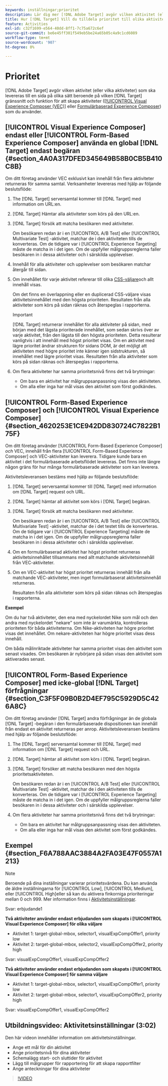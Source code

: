 ```yaml
---
keywords: inställningar;prioritet
description: Lär dig mer [!DNL Adobe Target] avgör vilken aktivitet (eller vilka aktiviteter) som ska levereras till en sida på olika sätt beroende på vilken [!DNL Target] och vilken aktivitetsskapande funktion du använder.
title: Hur [!DNL Target] Vill du tilldela prioritet till olika aktiviteter?
feature: Activities
exl-id: c32f1699-e564-40dd-8ff1-7c75a672c6ef
source-git-commit: be6e45ff301f549eb5be24a65b05c4a9c1cd6089
workflow-type: tm+mt
source-wordcount: '907'
ht-degree: 0%

---
```


# Prioritet

[!DNL Adobe Target] avgör vilken aktivitet (eller vilka aktiviteter) som ska levereras till en sida på olika sätt beroende på vilken [!DNL Target] gränssnitt och funktion för att skapa aktiviteter ([[!UICONTROL Visual Experience Composer (VEC)]](/help/main/c-experiences/c-visual-experience-composer/visual-experience-composer.md) eller [Formulärbaserad Experience Composer](/help/main/c-experiences/form-experience-composer.md)) som du använder.

## [!UICONTROL Visual Experience Composer] endast eller [!UICONTROL Form-Based Experience Composer] använda en global [!DNL Target] endast begäran {#section_4A0A317DFED345649B58B0CB5B410C8B}

Om ditt företag använder VEC exklusivt kan innehåll från flera aktiviteter returneras för samma samtal. Verksamheter levereras med hjälp av följande beslutsflöde:

1. The [!DNL Target] serversamtal kommer till [!DNL Target] med information om URL:en.
1. [!DNL Target] Hämtar alla aktiviteter som körs på den URL:en.
1. [!DNL Target] försök att matcha besökaren med aktiviteter.

   Om besökaren redan är i en [!UICONTROL A/B Test] eller [!UICONTROL Multivariate Test] -aktivitet, matchar de i den aktiviteten tills de konverteras. Om de tidigare var i [!UICONTROL Experience Targeting] måste de matcha in i det igen. Om de uppfyller målgruppsreglerna faller besökaren in i dessa aktiviteter och i särskilda upplevelser.

1. Innehåll för alla aktiviteter och upplevelser som besökaren matchar återgår till sidan.
1. Om innehållet för varje aktivitet refererar till olika [CSS-väljare](/help/main/c-experiences/c-visual-experience-composer/vec-selectors.md#concept_4EB7663E255F439B8D24079D23479337)och allt innehåll visas.

   Om det finns en överlappning eller en duplicerad CSS-väljare visas aktivitetsinnehållet med den högsta prioriteten. Resultaten från alla aktiviteter som körs på sidan räknas och återspeglas i rapporterna.

   >[!IMPORTANT]
   >
   >[!DNL Target] returnerar innehållet för alla aktiviteter på sidan, med början med det lägsta prioriterade innehållet, som sedan skrivs över av varje aktivitet, från den lägsta till den högsta prioriteten. Detta resulterar vanligtvis i att innehåll med högst prioritet visas. Om en aktivitet med lägre prioritet ändrar strukturen för sidans DOM, är det möjligt att aktiviteten med högre prioritet inte känner igen sidstrukturen, så innehållet med lägre prioritet visas. Resultaten från alla aktiviteter som körs på sidan räknas och återspeglas i rapporterna.

1. Om flera aktiviteter har samma prioritetsnivå finns det två brytningar:

   * Om bara en aktivitet har målgruppsanpassning visas den aktiviteten.
   * Om alla eller inga har mål visas den aktivitet som först godkändes.

## [!UICONTROL Form-Based Experience Composer] och [!UICONTROL Visual Experience Composer] {#section_4620253E1CE942DD830724C7822B175F}

Om ditt företag använder [!UICONTROL Form-Based Experience Composer] *och* VEC, innehåll från flera [!UICONTROL Form-Based Experience Composer] och VEC-aktiviteter kan leverera. Tidigare kunde bara en aktivitet i det formulärbaserade arbetsflödet levereras. Det finns inte längre någon gräns för hur många formulärbaserade aktiviteter som kan leverera.

Aktivitetsleveransen bestäms med hjälp av följande beslutsflöde:

1. [!DNL Target] serversamtal kommer till [!DNL Target] med information om [!DNL Target] request och URL.
1. [!DNL Target] hämtar all aktivitet som körs i [!DNL Target] begäran.
1. [!DNL Target] försök att matcha besökaren med aktiviteter.

   Om besökaren redan är i en [!UICONTROL A/B Test] eller [!UICONTROL Multivariate Test] -aktivitet, matchar de i det testet tills de konverteras. Om de tidigare var i [!UICONTROL Experience Targeting] måste de matcha in i det igen. Om de uppfyller målgruppsreglerna faller besökaren in i dessa aktiviteter och i särskilda upplevelser.

1. Om en formulärbaserad aktivitet har högst prioritet returneras aktivitetsinnehållet tillsammans med allt matchande aktivitetsinnehåll från VEC-aktiviteter.
1. Om en VEC-aktivitet har högst prioritet returneras innehåll från alla matchande VEC-aktiviteter, men inget formulärbaserat aktivitetsinnehåll returneras.

   Resultaten från alla aktiviteter som körs på sidan räknas och återspeglas i rapporterna.

**Exempel**

Om du har två aktiviteter, den ena med nyckelordet Nike som mål och den andra med nyckelordet &quot;nekare&quot; som inte är varumärkta, kontrolleras prioriteten för båda aktiviteterna. Om Nike-aktiviteten har högre prioritet visas det innehållet. Om nekare-aktiviteten har högre prioritet visas dess innehåll.

Om båda målinriktade aktiviteter har samma prioritet visas den aktivitet som senast visades. Om besökaren är nybörjare på sidan visas den aktivitet som aktiverades senast.

## [!UICONTROL Form-Based Experience Composer] med icke-global [!DNL Target] förfrågningar {#section_C3F5F09B0B2D4EF795C5929D5C426A8C}

Om ditt företag använder [!DNL Target] andra förfrågningar än de globala [!DNL Target] -begäran i den formulärbaserade dispositionen kan innehåll från endast en aktivitet returneras per anrop. Aktivitetsleveransen bestäms med hjälp av följande beslutsflöde:

1. The [!DNL Target] serversamtal kommer till [!DNL Target] med information om [!DNL Target] request och URL.
1. [!DNL Target] hämtar all aktivitet som körs i [!DNL Target] begäran.
1. [!DNL Target] försöker att matcha besökaren med den högsta prioritetsaktiviteten.

   Om besökaren redan är i en [!UICONTROL A/B Test] eller [!UICONTROL Multivariate Test] -aktivitet, matchar de i den aktiviteten tills de konverteras. Om de tidigare var i [!UICONTROL Experience Targeting] måste de matcha in i det igen. Om de uppfyller målgruppsreglerna faller besökaren in i dessa aktiviteter och i särskilda upplevelser.

1. Om flera aktiviteter har samma prioritetsnivå finns det två brytningar:

   * Om bara en aktivitet har målgruppsanpassning visas den aktiviteten.
   * Om alla eller inga har mål visas den aktivitet som först godkändes.

## Exempel {#section_F6A788AAC3884A2FA03E47F0557A1213}

>[!NOTE]
>
>Beroende på dina inställningar varierar prioritetsvärdena. Du kan använda de äldre inställningarna för [!UICONTROL Low], [!UICONTROL Medium], eller [!UICONTROL High]eller så kan du aktivera finkorniga prioriteringar mellan 0 och 999. Mer information finns i [Aktivitetsinställningar](/help/main/c-activities/activity-settings.md#task_C6B2FF8374724933BE79A83549B9CD02).

Svar: erbjudande1

**Två aktiviteter använder endast erbjudanden som skapats i [!UICONTROL Visual Experience Composer] för olika väljare**

* Aktivitet 1: target-global-mbox, selector1, visualExpCompOffer1, priority low
* Aktivitet 2: target-global-mbox, selector2, visualExpCompOffer2, priority high

Svar: visualExpCompOffer1, visualExpCompOffer2

**Två aktiviteter använder endast erbjudanden som skapats i [!UICONTROL Visual Experience Composer] för samma väljare**

* Aktivitet 1: target-global-mbox, selector1, visualExpCompOffer1, priority low
* Aktivitet 2: target-global-mbox, selector1, visualExpCompOffer2, priority high

Svar: visualExpCompOffer1, visualExpCompOffer2

## Utbildningsvideo: Aktivitetsinställningar (3:02)

Den här videon innehåller information om aktivitetsinställningar.

* Ange ett mål för din aktivitet
* Ange prioritetsnivå för dina aktiviteter
* Schemalägg start- och sluttider för aktivitet
* Lägg till målgrupper för rapportering för att skapa rapportfilter
* Ange anteckningar för dina aktiviteter

>[!VIDEO](https://video.tv.adobe.com/v/17381)
